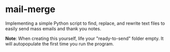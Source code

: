 # mail-merge
Implementing a simple Python script to find, replace, and rewrite text files to easily send mass emails and thank you notes.

**Note**: When creating this yourself, life your "ready-to-send" folder empty. It will autopopulate the first time you run the program.
